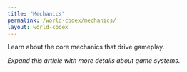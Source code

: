 ```yaml
---
title: "Mechanics"
permalink: /world-codex/mechanics/
layout: world-codex
---
```


Learn about the core mechanics that drive gameplay.

*Expand this article with more details about game systems.* 